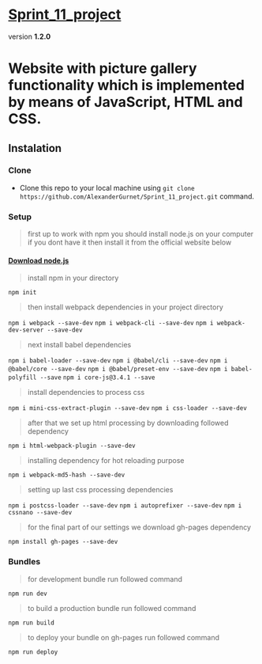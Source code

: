 # [Sprint_11_project](https://alexandergurnet.github.io/Sprint_11_project)

version **1.2.0**

# Website with picture gallery functionality which is implemented by means of JavaScript, HTML and CSS.

## Instalation

### Clone 

* Clone this repo to your local machine using `git clone https://github.com/AlexanderGurnet/Sprint_11_project.git` command.

### Setup 

> first up to work with npm you should install node.js on your computer
> if you dont have it then install it from the official website below 

#### [Download node.js](https://nodejs.org/en/download/)

> install npm in your directory

`npm init`

> then install webpack dependencies in your project directory

`npm i webpack --save-dev`
`npm i webpack-cli --save-dev`
`npm i webpack-dev-server --save-dev`

> next install babel dependencies

`npm i babel-loader --save-dev`
`npm i @babel/cli --save-dev`
`npm i @babel/core --save-dev`
`npm i @babel/preset-env --save-dev`
`npm i babel-polyfill --save`
`npm i core-js@3.4.1 --save`

> install dependencies to process css

`npm i mini-css-extract-plugin --save-dev`
`npm i css-loader --save-dev`

> after that we set up html processing by downloading followed dependency

`npm i html-webpack-plugin --save-dev`

> installing dependency for hot reloading purpose

`npm i webpack-md5-hash --save-dev`

> setting up last css processing dependencies

`npm i postcss-loader --save-dev`
`npm i autoprefixer --save-dev`
`npm i cssnano --save-dev`

> for the final part of our settings we download gh-pages dependency

`npm install gh-pages --save-dev`

### Bundles

> for development bundle run followed command 

`npm run dev`

> to build a production bundle run followed command 

`npm run build`

> to deploy your bundle on gh-pages run followed command 

`npm run deploy`


